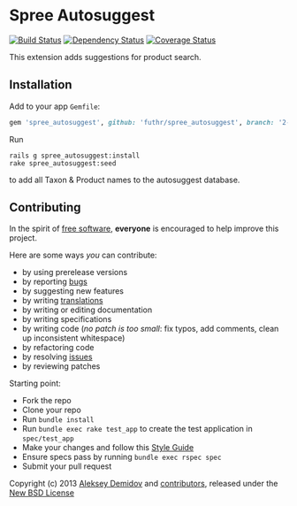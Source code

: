 # Spree Autosuggest

[![Build Status](https://secure.travis-ci.org/futhr/spree_autosuggest.png?branch=2-0-stable)](http://travis-ci.org/futhr/spree_autosuggest)
[![Dependency Status](https://gemnasium.com/futhr/spree_autosuggest.png)](https://gemnasium.com/futhr/spree_autosuggest)
[![Coverage Status](https://coveralls.io/repos/futhr/spree_autosuggest/badge.png?branch=2-0-stable)](https://coveralls.io/r/futhr/spree_autosuggest)

This extension adds suggestions for product search.

## Installation

Add to your app `Gemfile`:
```ruby
gem 'spree_autosuggest', github: 'futhr/spree_autosuggest', branch: '2-0-stable'
```

Run

    rails g spree_autosuggest:install
    rake spree_autosuggest:seed

to add all Taxon & Product names to the autosuggest database.

## Contributing

In the spirit of [free software][1], **everyone** is encouraged to help improve this project.

Here are some ways *you* can contribute:

* by using prerelease versions
* by reporting [bugs][2]
* by suggesting new features
* by writing [translations][4]
* by writing or editing documentation
* by writing specifications
* by writing code (*no patch is too small*: fix typos, add comments, clean up inconsistent whitespace)
* by refactoring code
* by resolving [issues][2]
* by reviewing patches

Starting point:

* Fork the repo
* Clone your repo
* Run `bundle install`
* Run `bundle exec rake test_app` to create the test application in `spec/test_app`
* Make your changes and follow this [Style Guide][5]
* Ensure specs pass by running `bundle exec rspec spec`
* Submit your pull request

Copyright (c) 2013 [Aleksey Demidov][6] and [contributors][7], released under the [New BSD License][3]

[1]: http://www.fsf.org/licensing/essays/free-sw.html
[2]: https://github.com/futhr/spree_autosuggest/issues
[3]: https://github.com/futhr/spree_autosuggest/blob/2-0-stable/LICENSE.md
[4]: http://www.localeapp.com/projects/4933
[5]: https://github.com/thoughtbot/guides
[6]: https://github.com/ademidov
[7]: https://github.com/futhr/spree_autosuggest/contributors

